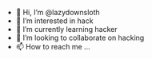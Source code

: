 - 👋 Hi, I’m @lazydownsloth
- 👀 I’m interested in hack
- 🌱 I’m currently learning hacker
- 💞️ I’m looking to collaborate on hacking
- 📫 How to reach me ...

<!---
lazydownsloth/lazydownsloth is a ✨ special ✨ repository because its `README.md` (this file) appears on your GitHub profile.
You can click the Preview link to take a look at your changes.
--->
